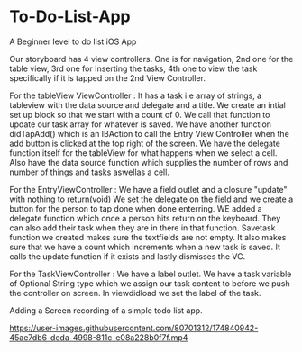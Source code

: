 # To-Do-List-App
A Beginner level to do list iOS App

Our storyboard has 4 view controllers.
One is for navigation, 2nd one for the table view, 3rd one for Inserting the tasks, 4th one to view the task specifically if it is tapped on the 2nd View Controller.

For the tableView ViewController :
It has a task i.e array of strings, a tableview with the data source and delegate and a title.
We create an intial set up block so that we start with a count of 0. We call that function to update our task array for whatever is saved.
We have another function didTapAdd() which is an IBAction to call the Entry View Controller when the add button is clicked at the top right of the screen.
We have the delegate function itself for the tableView for what happens when we select a cell.
Also have the data source function which supplies the number of rows and number of things and tasks aswellas a cell.

For the EntryViewController :
We have a field outlet and a closure "update" with nothing to return(void)
We set the delegate on the field and we create a button for the person to tap done when done enterring.
WE added a delegate function which once a person hits return on the keyboard. They can also add their task when they are in there in that function. 
Savetask function we created makes sure the textfields are not empty. It also makes sure that we have a count which increments when a new task is saved. It calls the update function if it exists and lastly dismisses the VC.

For the TaskViewController :
We have a label outlet.
We have a task variable of Optional String type which we assign our task content to before we push the controller on screen.
In viewdidload we set the label of the task.

Adding a Screen recording of a simple todo list app.

https://user-images.githubusercontent.com/80701312/174840942-45ae7db6-deda-4998-811c-e08a228b0f7f.mp4



